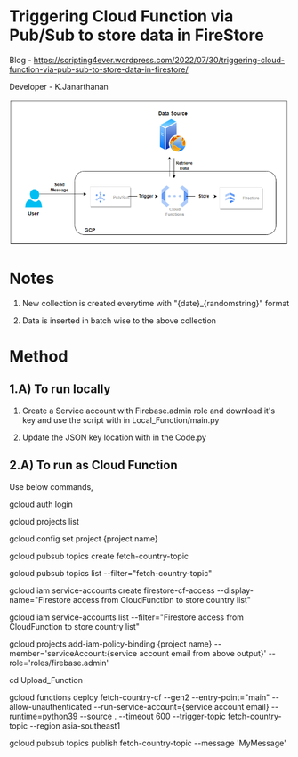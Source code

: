 # Triggering Cloud Function via Pub/Sub to store data in FireStore

Blog - https://scripting4ever.wordpress.com/2022/07/30/triggering-cloud-function-via-pub-sub-to-store-data-in-firestore/

Developer - K.Janarthanan

![alt text](https://github.com/kujalk/CF_To_FireStore/blob/main/Diagram/Architecture.png)

# Notes

1. New collection is created everytime with "{date}_{randomstring}" format

2. Data is inserted in batch wise to the above collection

# Method

## 1.A) To run locally

1. Create a Service account with Firebase.admin role and download it's key and use the script with in Local_Function/main.py

2. Update the JSON key location with in the Code.py

## 2.A) To run as Cloud Function

Use below commands,

gcloud auth login

gcloud projects list

gcloud config set project {project name}

gcloud pubsub topics create fetch-country-topic

gcloud pubsub topics list --filter="fetch-country-topic"

gcloud iam service-accounts create firestore-cf-access --display-name="Firestore access from CloudFunction to store country list"

gcloud iam service-accounts list --filter="Firestore access from CloudFunction to store country list"

gcloud projects add-iam-policy-binding {project name} --member='serviceAccount:{service account email from above output}' --role='roles/firebase.admin'

cd Upload_Function

gcloud functions deploy fetch-country-cf --gen2 --entry-point="main" --allow-unauthenticated --run-service-account={service account email} --runtime=python39 --source . --timeout 600 --trigger-topic fetch-country-topic --region asia-southeast1

gcloud pubsub topics publish fetch-country-topic --message 'MyMessage'
